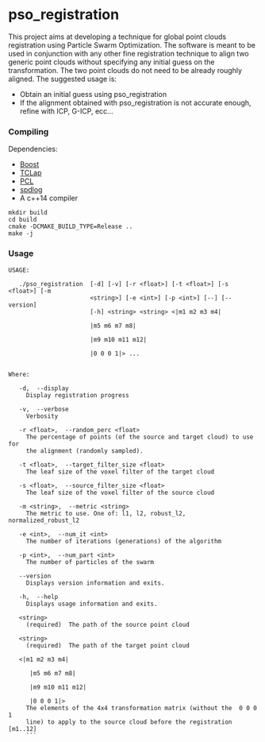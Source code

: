 # pso_registration
This project aims at developing a technique for global point clouds registration using Particle Swarm Optimization. The software is meant to be used in conjunction with any other fine registration technique to align two generic point clouds without specifying any initial guess on the transformation. The two point clouds do not need to be already roughly aligned. The suggested usage is:
 - Obtain an initial guess using pso_registration
 - If the alignment obtained with pso_registration is not accurate enough, refine with ICP, G-ICP, ecc...

### Compiling ###
Dependencies:
 - [Boost](https://www.boost.org/)
 - [TCLap](http://tclap.sourceforge.net/)
 - [PCL](http://pointclouds.org/)
 - [spdlog](https://github.com/gabime/spdlog)
 - A c++14 compiler
```
mkdir build
cd build
cmake -DCMAKE_BUILD_TYPE=Release ..
make -j
```

### Usage ###
``` 
USAGE: 

   ./pso_registration  [-d] [-v] [-r <float>] [-t <float>] [-s <float>] [-m
                       <string>] [-e <int>] [-p <int>] [--] [--version]
                       [-h] <string> <string> <|m1 m2 m3 m4|

                       |m5 m6 m7 m8|

                       |m9 m10 m11 m12|

                       |0 0 0 1|> ...


Where: 

   -d,  --display
     Display registration progress

   -v,  --verbose
     Verbosity

   -r <float>,  --random_perc <float>
     The percentage of points (of the source and target cloud) to use for
     the alignment (randomly sampled).

   -t <float>,  --target_filter_size <float>
     The leaf size of the voxel filter of the target cloud

   -s <float>,  --source_filter_size <float>
     The leaf size of the voxel filter of the source cloud

   -m <string>,  --metric <string>
     The metric to use. One of: l1, l2, robust_l2, normalized_robust_l2

   -e <int>,  --num_it <int>
     The number of iterations (generations) of the algorithm

   -p <int>,  --num_part <int>
     The number of particles of the swarm

   --version
     Displays version information and exits.

   -h,  --help
     Displays usage information and exits.

   <string>
     (required)  The path of the source point cloud

   <string>
     (required)  The path of the target point cloud

   <|m1 m2 m3 m4|

      |m5 m6 m7 m8|

      |m9 m10 m11 m12|

      |0 0 0 1|> 
     The elements of the 4x4 transformation matrix (without the  0 0 0 1
     line) to apply to the source cloud before the registration [m1..12]
     ```
